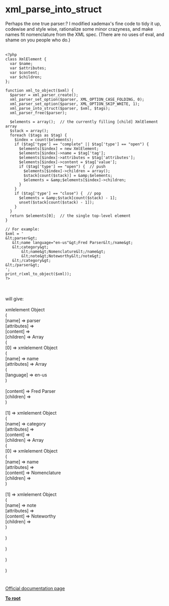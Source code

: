 # xml_parse_into_struct



Perhaps the one true parser:? I modified xademax&apos;s fine code to tidy it up, codewise and style wise, rationalize some minor crazyness, and make names fit nomenclature from the XML spec. (There are no uses of eval, and shame on you people who do.)<br><br>

```
<?php 
class XmlElement {
  var $name;
  var $attributes;
  var $content;
  var $children;
};

function xml_to_object($xml) {
  $parser = xml_parser_create();
  xml_parser_set_option($parser, XML_OPTION_CASE_FOLDING, 0);
  xml_parser_set_option($parser, XML_OPTION_SKIP_WHITE, 1);
  xml_parse_into_struct($parser, $xml, $tags);
  xml_parser_free($parser);

  $elements = array();  // the currently filling [child] XmlElement array
  $stack = array();
  foreach ($tags as $tag) {
    $index = count($elements);
    if ($tag['type'] == "complete" || $tag['type'] == "open") {
      $elements[$index] = new XmlElement;
      $elements[$index]->name = $tag['tag'];
      $elements[$index]->attributes = $tag['attributes'];
      $elements[$index]->content = $tag['value'];
      if ($tag['type'] == "open") {  // push
        $elements[$index]->children = array();
        $stack[count($stack)] = &amp;$elements;
        $elements = &amp;$elements[$index]->children;
      }
    }
    if ($tag['type'] == "close") {  // pop
      $elements = &amp;$stack[count($stack) - 1];
      unset($stack[count($stack) - 1]);
    }
  }
  return $elements[0];  // the single top-level element
}

// For example:
$xml = '
&lt;parser&gt;
   &lt;name language="en-us"&gt;Fred Parser&lt;/name&gt;
   &lt;category&gt;
       &lt;name&gt;Nomenclature&lt;/name&gt;
       &lt;note&gt;Noteworthy&lt;/note&gt;
   &lt;/category&gt;
&lt;/parser&gt;
';
print_r(xml_to_object($xml));
?>
```
<br><br>will give:<br><br>xmlelement Object<br>(<br>    [name] =&gt; parser<br>    [attributes] =&gt; <br>    [content] =&gt; <br>    [children] =&gt; Array<br>        (<br>            [0] =&gt; xmlelement Object<br>                (<br>                    [name] =&gt; name<br>                    [attributes] =&gt; Array<br>                        (<br>                            [language] =&gt; en-us<br>                        )<br><br>                    [content] =&gt; Fred Parser<br>                    [children] =&gt; <br>                )<br><br>            [1] =&gt; xmlelement Object<br>                (<br>                    [name] =&gt; category<br>                    [attributes] =&gt; <br>                    [content] =&gt; <br>                    [children] =&gt; Array<br>                        (<br>                            [0] =&gt; xmlelement Object<br>                                (<br>                                    [name] =&gt; name<br>                                    [attributes] =&gt; <br>                                    [content] =&gt; Nomenclature<br>                                    [children] =&gt; <br>                                )<br><br>                            [1] =&gt; xmlelement Object<br>                                (<br>                                    [name] =&gt; note<br>                                    [attributes] =&gt; <br>                                    [content] =&gt; Noteworthy<br>                                    [children] =&gt; <br>                                )<br><br>                        )<br><br>                )<br><br>        )<br><br>)  

#

[Official documentation page](https://www.php.net/manual/en/function.xml-parse-into-struct.php)

**[To root](/README.md)**
